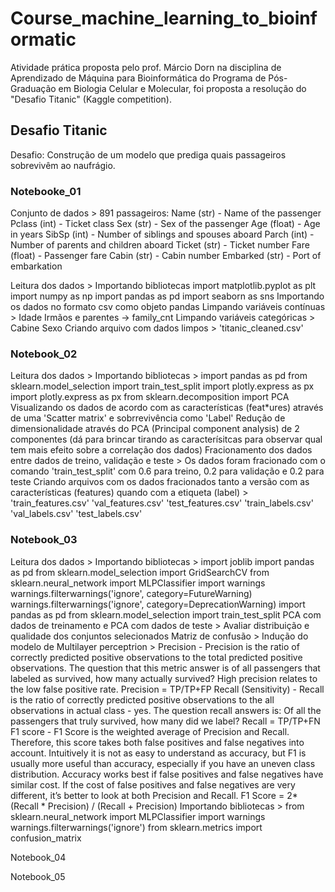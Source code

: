 # Course_machine_learning_to_bioinformatic

Atividade prática proposta pelo prof. Márcio Dorn na disciplina de Aprendizado de Máquina para Bioinformática do Programa de Pós-Graduação em Biologia Celular e Molecular, foi proposta a resolução do "Desafio Titanic" (Kaggle competition).

## Desafio Titanic

Desafio: Construção de um modelo que prediga quais passageiros sobrevivêm ao naufrágio.

### Notebooke_01

Conjunto de dados >
	891 passageiros: 
		Name (str) - Name of the passenger
		Pclass (int) - Ticket class
		Sex (str) - Sex of the passenger
		Age (float) - Age in years
		SibSp (int) - Number of siblings and spouses aboard
		Parch (int) - Number of parents and children aboard
		Ticket (str) - Ticket number
		Fare (float) - Passenger fare
		Cabin (str) - Cabin number
		Embarked (str) - Port of embarkation

Leitura dos dados >
	Importando bibliotecas
		import matplotlib.pyplot as plt
		import numpy as np
		import pandas as pd
		import seaborn as sns
	Importando os dados no formato csv como objeto pandas
Limpando variáveis contínuas >
	Idade
	Irmãos e parentes -> family_cnt
Limpando variáveis categóricas >
	Cabine
	Sexo
Criando arquivo com dados limpos >
	'titanic_cleaned.csv'

### Notebook_02

Leitura dos dados >
	Importando bibliotecas >
		import pandas as pd
		from sklearn.model_selection import train_test_split
		import plotly.express as px
		import plotly.express as px
		from sklearn.decomposition import PCA
	Visualizando os dados de acordo com as características (feat*ures) através de uma 'Scatter matrix' e sobrrevivência como 'Label'
	Redução de dimensionalidade através do PCA (Principal component analysis) de 2 componentes (dá para brincar tirando as caracterísitcas para observar qual tem mais efeito sobre a correlação dos dados)
Fracionamento dos dados entre dados de treino, validação e teste >
	Os dados foram fracionado com o comando 'train_test_split' com 0.6 para treino, 0.2 para validação e 0.2 para teste 
Criando arquivos com os dados fracionados tanto a versão com as características (features) quando com a etiqueta (label) >
	'train_features.csv'
	'val_features.csv'
	'test_features.csv'
	'train_labels.csv'
	'val_labels.csv'
	'test_labels.csv'

### Notebook_03

Leitura dos dados >
	Importando bibliotecas >
		import joblib import pandas as pd
		from sklearn.model_selection import GridSearchCV
		from sklearn.neural_network import MLPClassifier
		import warnings
		warnings.filterwarnings('ignore', category=FutureWarning)
		warnings.filterwarnings('ignore', category=DeprecationWarning)
		import pandas as pd
		from sklearn.model_selection import train_test_split
PCA com dados de treinamento e PCA com dados de teste >
	Avaliar distribuição e qualidade dos conjuntos selecionados
Matriz de confusão >
Indução do modelo de Multilayer perceptrion >
	Precision - Precision is the ratio of correctly predicted positive observations to the total predicted positive observations. The question that this metric answer is of all passengers that labeled as survived, how many actually survived? High precision relates to the low false positive rate.
	Precision = TP/TP+FP
	Recall (Sensitivity) - Recall is the ratio of correctly predicted positive observations to the all observations in actual class - yes. The question recall answers is: Of all the passengers that truly survived, how many did we label? 
	Recall = TP/TP+FN
	F1 score - F1 Score is the weighted average of Precision and Recall. Therefore, this score takes both false positives and false negatives into account. Intuitively it is not as easy to understand as accuracy, but F1 is usually more useful than accuracy, especially if you have an uneven class distribution. Accuracy works best if false positives and false negatives have similar cost. If the cost of false positives and false negatives are very different, it’s better to look at both Precision and Recall.
	F1 Score = 2*(Recall * Precision) / (Recall + Precision)
	Importando bibliotecas >
		from sklearn.neural_network import MLPClassifier
		import warnings
		warnings.filterwarnings('ignore')
		from sklearn.metrics import confusion_matrix




Notebook_04



Notebook_05



